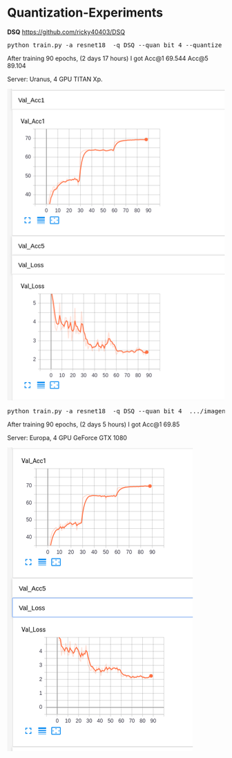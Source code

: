 # Quantization-Experiments

**DSQ** https://github.com/ricky40403/DSQ
<pre>
python train.py -a resnet18  -q DSQ --quan_bit 4 --quantize_input .../imagenet/
</pre>
After training 90 epochs, (2 days 17 hours) I got Acc@1 69.544 Acc@5 89.104

Server: Uranus, 4 GPU TITAN Xp.

![GitHub Logo](/dsq_quantize_input.png)

<pre>
python train.py -a resnet18  -q DSQ --quan_bit 4  .../imagenet/
</pre>
After training 90 epochs, (2 days 5 hours) I got Acc@1 69.85

Server: Europa, 4 GPU GeForce GTX 1080

![GitHub Logo](/dsq_no_quantize_input.png)

